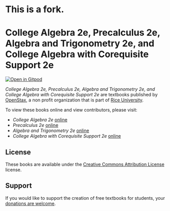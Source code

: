 # This is a fork.

# College Algebra 2e, Precalculus 2e, Algebra and Trigonometry 2e, and College Algebra with Corequisite Support 2e

[![Open in Gitpod](https://gitpod.io/button/open-in-gitpod.svg)](https://gitpod.io/from-referrer/)

_College Algebra 2e, Precalculus 2e, Algebra and Trigonometry 2e, and College Algebra with Corequisite Support 2e_ are textbooks published by [OpenStax](https://openstax.org/), a non profit organization that is part of [Rice University](https://www.rice.edu/).

To view these books online and view contributors, please visit:
- _College Algebra 2e_ [online](https://openstax.org/details/books/college-algebra-2e)
- _Precalculus 2e_ [online](https://openstax.org/details/books/precalculus-2e)
- _Algebra and Trigonometry 2e_ [online](https://openstax.org/details/books/algebra-and-trigonometry-2e)
- _College Algebra with Corequisite Support 2e_ [online](https://openstax.org/details/books/college-algebra-corequisite-support-2e)

## License
These books are available under the [Creative Commons Attribution License](./LICENSE) license.

## Support
If you would like to support the creation of free textbooks for students, your [donations are welcome](https://riceconnect.rice.edu/donation/support-openstax-banner).
